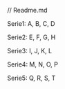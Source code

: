 // Readme.md

Serie1: A, B, C, D

Serie2: E, F, G, H

Serie3: I, J, K, L

Serie4: M, N, O, P

Serie5: Q, R, S, T
